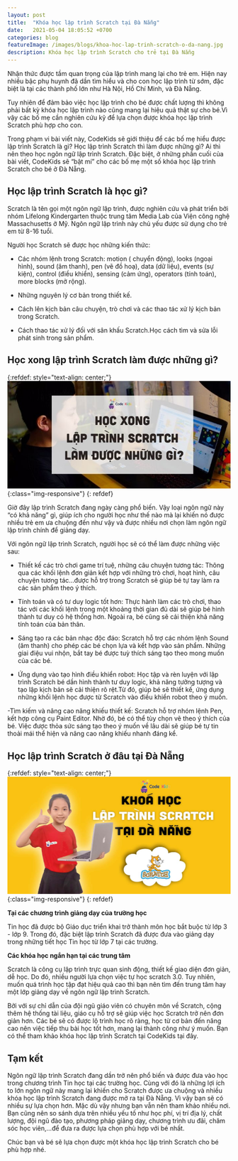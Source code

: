 ```yaml
---
layout: post
title:  "Khóa học lập trình Scratch tại Đà Nẵng"
date:   2021-05-04 18:05:52 +0700
categories: blog
featureImage: /images/blogs/khoa-hoc-lap-trinh-scratch-o-da-nang.jpg
description: Khóa học lập trình Scratch cho trẻ tại Đà Nẵng
---
```


Nhận thức được tầm quan trọng của lập trình mang lại cho trẻ em. Hiện nay nhiều bậc phụ huynh đã dần tìm hiểu và cho con học lập trình từ sớm, đặc biệt là tại các thành phố lớn như Hà Nội, Hồ Chí Minh, và Đà Nẵng. 

Tuy nhiên để đảm bảo việc học lập trình cho bé được chất lượng thì không phải bất kỳ khóa học lập trình nào cũng mang lại hiệu quả thật sự cho bé.Vì vậy các bố mẹ cần nghiên cứu kỹ để lựa chọn được khóa học lập trình Scratch phù hợp cho con.

Trong phạm vi bài viết này, CodeKids sẽ giới thiệu để các bố mẹ hiểu được lập trình Scratch là gì? Học lập trình Scratch thì làm được những gì? Ai thì nên theo học ngôn ngữ lập trình Scratch. Đặc biệt, ở những phần cuối của bài viết, CodeKids sẽ “bật mí” cho các bố mẹ một số khóa học lập trình Scratch cho bé ở Đà Nẵng.

## **Học lập trình Scratch là học gì?**

Scratch là tên gọi một ngôn ngữ lập trình, được nghiên cứu và phát triển bởi nhóm Lifelong Kindergarten thuộc trung tâm Media Lab của Viện công nghệ Massachusetts ở Mỹ. Ngôn ngữ lập trình này chủ yếu được sử dụng cho trẻ em từ 8-16 tuổi.

Người học Scratch sẽ được học những kiến thức:

- Các nhóm lệnh trong Scratch: motion ( chuyển động), looks (ngoại hình), sound (âm thanh), pen (vẽ đồ hoạ), data (dữ liệu), events (sự kiện), control (điều khiển), sensing (cảm ứng), operators (tính toán), more blocks (mở rộng).

- Những nguyên lý cơ bản trong thiết kế.

- Cách lên kịch bản câu chuyện, trò chơi và các thao tác xử lý kịch bản trong Scratch.

- Cách thao tác xử lý đối với sân khấu Scratch.Học cách tìm và sửa lỗi phát sinh trong sản phẩm.

## **Học xong lập trình Scratch làm được những gì?**

{:refdef: style="text-align: center;"}
![học lập trình scratch đà nẵng  ](/images/blogs/lap-trinh-scratch-lam-duoc-gi.jpg){:class="img-responsive"}
{: refdef}

Giờ đây lập trình Scratch đang ngày càng phổ biến. Vậy loại ngôn ngữ này “có khả năng” gì, giúp ích cho người học như thế nào mà lại khiến nó được nhiều trẻ em ưa chuộng đến như vậy và được nhiều nơi chọn làm ngôn ngữ lập trình chính để giảng dạy. 

Với ngôn ngữ lập trình Scratch, người học sẽ có thể làm được những việc sau:

- Thiết kế các trò chơi game trí tuệ, những câu chuyện tương tác: Thông qua các khối lệnh đơn giản kết hợp với những trò chơi, hoạt hình, câu chuyện tương tác...được hỗ trợ trong Scratch sẽ giúp bé tự tay làm ra các sản phẩm theo ý thích.

- Tính toán và có tư duy logic tốt hơn: Thực hành làm các trò chơi, thao tác với các khối lệnh trong một khoảng thời gian đủ dài sẽ giúp bé hình thành tư duy có hệ thống hơn. Ngoài ra, bé cũng sẽ cải thiện khả năng tính toán của bản thân.

- Sáng tạo ra các bản nhạc độc đáo: Scratch hỗ trợ các nhóm lệnh Sound (âm thanh) cho phép các bé chọn lựa và kết hợp vào sản phẩm. Những giai điệu vui nhộn, bắt tay bé được tuỳ thích sáng tạo theo mong muốn của các bé. 

- Ứng dụng vào tạo hình điều khiển robot: Học tập và rèn luyện với lập trình Scratch bé dần hình thành tư duy logic, khả năng tưởng tượng và tạo lập kịch bản sẽ cải thiện rõ rệt.Từ đó, giúp bé sẽ thiết kế, ứng dụng những khối lệnh học được từ Scratch vào điều khiển robot theo ý muốn.

-Tìm kiếm và nâng cao năng khiếu thiết kế: Scratch hỗ trợ nhóm lệnh Pen, kết hợp công cụ Paint Editor. Nhờ đó, bé có thể tùy chọn vẽ theo ý thích của bé. Việc được thỏa sức sáng tạo theo ý muốn về lâu dài sẽ giúp bé tự tin thoải mái thể hiện và nâng cao năng khiếu nhanh đáng kể.

## **Học lập trình Scratch ở đâu tại Đà Nẵng**

{:refdef: style="text-align: center;"}
![học lập trình scratch đà nẵng  ](/images/blogs/khoa-hoc-lap-trinh-scratch-o-da-nang.jpg){:class="img-responsive"}
{: refdef}

<b>Tại các chương trình giảng dạy của trường học</b>

Tin học đã được bộ Giáo dục triển khai trở thành môn học bắt buộc từ lớp 3 - lớp 9. Trong đó, đặc biệt lập trình Scratch đã được đưa vào giảng dạy trong những tiết học Tin học từ lớp 7 tại các trường. 

<b>Các khóa học ngắn hạn tại các trung tâm</b>

Scratch là công cụ lập trình trực quan sinh động, thiết kế giao diện đơn giản, dễ học. Do đó, nhiều người lựa chọn việc tự học scratch 3.0. Tuy nhiên, muốn quá trình học tập đạt hiệu quả cao thì bạn nên tìm đến trung tâm hay một lớp giảng dạy về ngôn ngữ lập trình Scratch.

Bởi với sự chỉ dẫn của đội ngũ giáo viên có chuyên môn về Scratch, cộng thêm hệ thống tài liệu, giáo cụ hỗ trợ sẽ giúp việc học Scratch trở nên đơn giản hơn. Các bé sẽ có được lộ trình học rõ ràng, học từ cơ bản đến nâng cao nên việc tiếp thu bài học tốt hơn, mang lại thành công như ý muốn. Bạn có thể tham khảo khóa học lập trình Scratch tại CodeKids tại đây.

## **Tạm kết**

Ngôn ngữ lập trình Scratch đang dần trở nên phổ biến và được đưa vào học trong chương trình Tin học tại các trường học. Cùng với đó là những lợi ích to lớn ngôn ngữ này mang lại khiến cho Scratch được ưa chuộng và nhiều khóa học lập trình Scratch đang được mở ra tại Đà Nẵng. Vì vậy bạn sẽ có nhiều sự lựa chọn hơn. Mặc dù vậy nhưng bạn vẫn nên tham khảo nhiều nơi. Bạn cũng nên so sánh dựa trên nhiều yếu tố như học phí, vị trí địa lý, chất lượng, đội ngũ đào tạo, phương pháp giảng dạy, chương trình ưu đãi, chăm sóc học viên,...để đưa ra được lựa chọn phù hợp với bé nhất.

Chúc bạn và bé sẽ lựa chọn được một khóa học lập trình Scratch cho bé phù hợp nhé.






